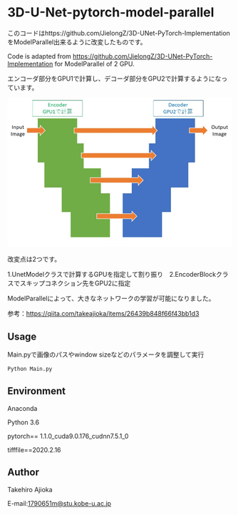 # 3D-U-Net-pytorch-model-parallel
このコードはhttps://github.com/JielongZ/3D-UNet-PyTorch-Implementation をModelParallel出来るように改変したものです。

Code is adapted from https://github.com/JielongZ/3D-UNet-PyTorch-Implementation for ModelParallel of 2 GPU.

エンコーダ部分をGPU1で計算し、デコーダ部分をGPU2で計算するようになっています。

<img src="u-net.jpg" width="1000" align="below">

改変点は2つです。

1.UnetModelクラスで計算するGPUを指定して割り振り　2.EncoderBlockクラスでスキップコネクション先をGPU2に指定

ModelParallelによって、大きなネットワークの学習が可能になりました。

参考：https://qiita.com/takeajioka/items/26439b848f66f43bb1d3

## Usage
Main.pyで画像のパスやwindow sizeなどのパラメータを調整して実行
```sh
Python Main.py
```

## Environment
Anaconda

Python 3.6

pytorch== 1.1.0_cuda9.0.176_cudnn7.5.1_0

tifffile==2020.2.16

## Author
Takehiro Ajioka

E-mail:1790651m@stu.kobe-u.ac.jp
